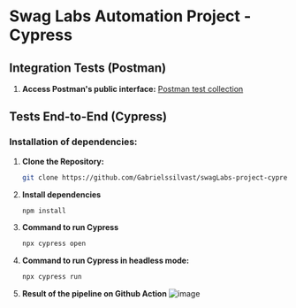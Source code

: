 # Swag Labs Automation Project - Cypress

##  Integration Tests (Postman)

1. **Access Postman's public interface:**
[Postman test collection](https://www.postman.com/research-engineer-58951652/swaglabs-project-api/collection/zq0wzxv/saucedemotestapi-public?action=share&creator=28172095)


## Tests End-to-End (Cypress)

### Installation of dependencies:

1. **Clone the Repository:**
   ```bash
   git clone https://github.com/Gabrielssilvast/swagLabs-project-cypress.git

1. **Install dependencies**
   ```bash
   npm install

2. **Command to run Cypress**
   ```bash
   npx cypress open

3. **Command to run Cypress in headless mode:**
   ```bash
   npx cypress run


4. **Result of the pipeline on Github Action** 
![image](https://github.com/user-attachments/assets/80e35ffb-f9fe-431a-ba39-312c00868f28)
